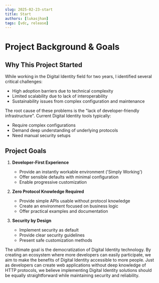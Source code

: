 ```yaml
---
slug: 2025-02-23-start
title: Start
authors: [lukasjhan]
tags: [vdc, release]
---
```


# Project Background & Goals

## Why This Project Started

While working in the Digital Identity field for two years, I identified several critical challenges:

- High adoption barriers due to technical complexity
- Limited scalability due to lack of interoperability
- Sustainability issues from complex configuration and maintenance

The root cause of these problems is the "lack of developer-friendly infrastructure". Current Digital Identity tools typically:

- Require complex configurations
- Demand deep understanding of underlying protocols
- Need manual security setups

## Project Goals

1. **Developer-First Experience**

   - Provide an instantly workable environment ('Simply Working')
   - Offer sensible defaults with minimal configuration
   - Enable progressive customization

2. **Zero Protocol Knowledge Required**

   - Provide simple APIs usable without protocol knowledge
   - Create an environment focused on business logic
   - Offer practical examples and documentation

3. **Security by Design**
   - Implement security as default
   - Provide clear security guidelines
   - Present safe customization methods

The ultimate goal is the democratization of Digital Identity technology. By creating an ecosystem where more developers can easily participate, we aim to make the benefits of Digital Identity accessible to more people. Just as developers can create web applications without deep knowledge of HTTP protocols, we believe implementing Digital Identity solutions should be equally straightforward while maintaining security and reliability.
